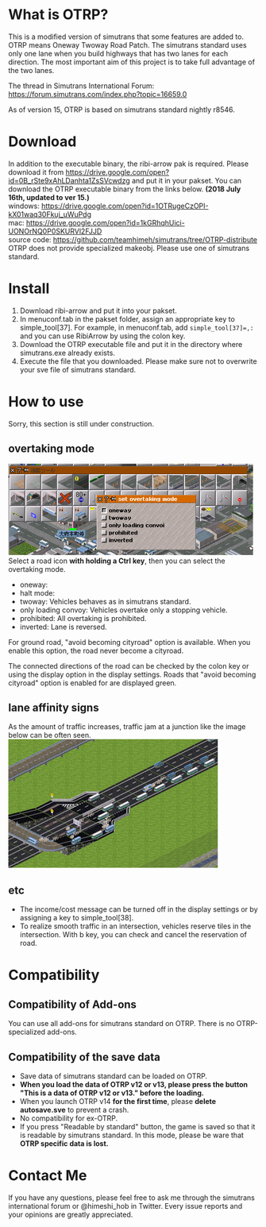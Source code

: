 # What is OTRP?
This is a modified version of simutrans that some features are added to.  
OTRP means Oneway Twoway Road Patch. The simutrans standard uses only one lane when you build highways that has two lanes for each direction. The most important aim of this project is to take full advantage of the two lanes.  

The thread in Simutrans International Forum: https://forum.simutrans.com/index.php?topic=16659.0  

As of version 15, OTRP is based on simutrans standard nightly r8546.

# Download
In addition to the executable binary, the ribi-arrow pak is required. Please download it from https://drive.google.com/open?id=0B_rSte9xAhLDanhta1ZsSVcwdzg and put it in your pakset.
You can download the OTRP executable binary from the links below. **(2018 July 16th, updated to ver 15.)**  
windows: https://drive.google.com/open?id=1OTRugeCzOPI-kX01waq30Fkuj_uWuPdg  
mac: https://drive.google.com/open?id=1kGRhqhUici-UONOrNQ0P0SKURVl2FJJD  
source code: https://github.com/teamhimeh/simutrans/tree/OTRP-distribute  
OTRP does not provide specialized makeobj. Please use one of simutrans standard.

# Install
1. Download ribi-arrow and put it into your pakset.
1. In menuconf.tab in the pakset folder, assign an appropriate key to simple_tool[37]. For example, in menuconf.tab, add `simple_tool[37]=,:` and you can use RibiArrow by using the colon key.
1. Download the OTRP executable file and put it in the directory where simutrans.exe already exists.
1. Execute the file that you downloaded.
Please make sure not to overwrite your sve file of simutrans standard.

# How to use
Sorry, this section is still under construction.
## overtaking mode
![fig1](images/fig1.png)  
Select a road icon **with holding a Ctrl key**, then you can select the overtaking mode.
- oneway:
- halt mode:
- twoway: Vehicles behaves as in simutrans standard.
- only loading convoy: Vehicles overtake only a stopping vehicle.
- prohibited: All overtaking is prohibited.
- inverted: Lane is reversed.

For ground road, "avoid becoming cityroad" option is available. When you enable this option, the road never become a cityroad.

The connected directions of the road can be checked by the colon key or using the display option in the display settings. Roads that "avoid becoming cityroad" option is enabled for are displayed green.

## lane affinity signs
As the amount of traffic increases, traffic jam at a junction like the image below can be often seen.  
![fig3](images/fig3.png)  

## etc  
- The income/cost message can be turned off in the display settings  or by assigning a key to simple_tool[38].
- To realize smooth traffic in an intersection, vehicles reserve tiles in the intersection. With b key, you can check and cancel the reservation of road.

# Compatibility
## Compatibility of Add-ons
You can use all add-ons for simutrans standard on OTRP. There is no OTRP-specialized add-ons.
## Compatibility of the save data
- Save data of simutrans standard can be loaded on OTRP.
- **When you load the data of OTRP v12 or v13, please press the button "This is a data of OTRP v12 or v13." before the loading.**  
- When you launch OTRP v14 **for the first time**, please **delete autosave.sve** to prevent a crash.
- No compatibility for ex-OTRP.
- If you press "Readable by standard" button, the game is saved so that it is readable by simutrans standard. In this mode, please be ware that **OTRP specific data is lost.**

# Contact Me
If you have any questions, please feel free to ask me through the simutrans international forum or @himeshi_hob in Twitter. Every issue reports and your opinions are greatly appreciated.
